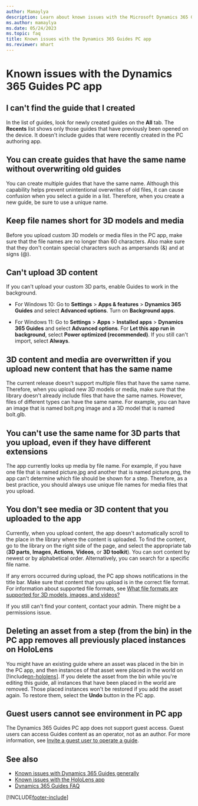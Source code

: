 ```yaml
---
author: Mamaylya
description: Learn about known issues with the Microsoft Dynamics 365 Guides PC app.
ms.author: mamaylya
ms.date: 05/24/2023
ms.topic: faq
title: Known issues with the Dynamics 365 Guides PC app
ms.reviewer: mhart
---
```


# Known issues with the Dynamics 365 Guides PC app

## I can't find the guide that I created

In the list of guides, look for newly created guides on the **All** tab. The **Recents** list shows only those guides that have previously been opened on the device. It doesn't include guides that were recently created in the PC authoring app.

## You can create guides that have the same name without overwriting old guides

You can create multiple guides that have the same name. Although this capability helps prevent unintentional overwrites of old files, it can cause confusion when you select a guide in a list. Therefore, when you create a new guide, be sure to use a unique name.

## Keep file names short for 3D models and media

Before you upload custom 3D models or media files in the PC app, make sure that the file names are no longer than 60 characters. Also make sure that they don't contain special characters such as ampersands (&) and at signs (@).

## Can't upload 3D content

If you can't upload your custom 3D parts, enable Guides to work in the background.

- For Windows 10: Go to **Settings** > **Apps & features** > **Dynamics 365 Guides** and select **Advanced options**. Turn on **Background apps**.

- For Windows 11: Go to **Settings** > **Apps** > **Installed apps** > **Dynamics 365 Guides** and select **Advanced options**. For **Let this app run in background**, select **Power optimized (recommended)**. If you still can't import, select **Always**.

## 3D content and media are overwritten if you upload new content that has the same name

The current release doesn't support multiple files that have the same name. Therefore, when you upload new 3D models or media, make sure that the library doesn't already include files that have the same names. However, files of different types can have the same name. For example, you can have an image that is named bolt.png image and a 3D model that is named bolt.glb.

## You can't use the same name for 3D parts that you upload, even if they have different extensions

The app currently looks up media by file name. For example, if you have one file that is named picture.jpg and another that is named picture.png, the app can't determine which file should be shown for a step. Therefore, as a best practice, you should always use unique file names for media files that you upload.

## You don't see media or 3D content that you uploaded to the app

Currently, when you upload content, the app doesn't automatically scroll to the place in the library where the content is uploaded. To find the content, go to the library on the right side of the page, and select the appropriate tab (**3D parts**, **Images**, **Actions**, **Videos**, or **3D toolkit**). You can sort content by newest or by alphabetical order. Alternatively, you can search for a specific file name. 

If any errors occurred during upload, the PC app shows notifications in the title bar. Make sure that content that you upload is in the correct file format. For information about supported file formats, see [What file formats are supported for 3D models, images, and videos?](pc-app-supported-file-formats.md)

If you still can't find your content, contact your admin. There might be a permissions issue. 

## Deleting an asset from a step (from the bin) in the PC app removes all previously placed instances on HoloLens

You might have an existing guide where an asset was placed in the bin in the PC app, and then instances of that asset were placed in the world on [!include[pn-hololens](../includes/pn-hololens.md)]. If you delete the asset from the bin while you're editing this guide, all instances that have been placed in the world are removed. Those placed instances won't be restored if you add the asset again. To restore them, select the **Undo** button in the PC app.

## Guest users cannot see environment in PC app

The Dynamics 365 Guides PC app does not support guest access. Guest users can access Guides content as an operator, not as an author. For more information, see [Invite a guest user to operate a guide](admin-add-guest-user.md).

## See also

- [Known issues with Dynamics 365 Guides generally](known-issues.md)
- [Known issues with the HoloLens app](known-issues-hololens-app.md)
- [Dynamics 365 Guides FAQ](faq.md)

[!INCLUDE[footer-include](../includes/footer-banner.md)]
